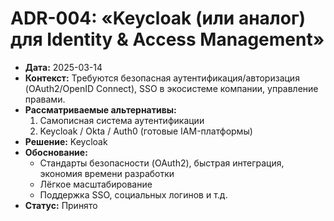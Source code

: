 # ADR-004: «Keycloak (или аналог) для Identity & Access Management»
- **Дата:** 2025-03-14
- **Контекст:** Требуются безопасная аутентификация/авторизация (OAuth2/OpenID Connect), SSO в экосистеме компании, управление правами.
- **Рассматриваемые альтернативы:**
  1. Самописная система аутентификации
  2. Keycloak / Okta / Auth0 (готовые IAM-платформы)
- **Решение:** Keycloak
- **Обоснование:**
  - Стандарты безопасности (OAuth2), быстрая интеграция, экономия времени разработки
  - Лёгкое масштабирование
  - Поддержка SSO, социальных логинов и т.д.
- **Статус:** Принято